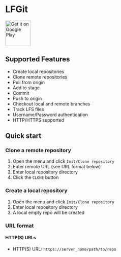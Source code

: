 # LFGit

[<img src="https://play.google.com/intl/en_us/badges/images/generic/en_badge_web_generic.png"
      alt="Get it on Google Play"
      height="80">](https://play.google.com/store/apps/details?id=com.manichord.mgit)

## Supported Features

* Create local repositories
* Clone remote repositories
* Pull from origin
* Add to stage
* Commit
* Push to origin
* Checkout local and remote branches
* Track LFS files
* Username/Password authentication
* HTTP/HTTPS supported


## Quick start

### Clone a remote repository

1. Open the menu and click `Init/Clone repository`
2. Enter remote URL (see URL format below)
3. Enter local repository directory
4. Click the `CLONE` button

### Create a local repository
1. Open the menu and click `Init/Clone repository`
2. Enter local repository directory
3. A local empty repo will be created

### URL format
#### HTTP(S) URLs

* HTTP(S) URL: `https://server_name/path/to/repo`